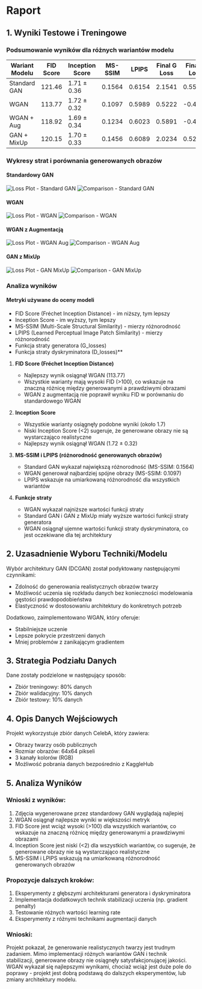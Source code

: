 # Raport

## 1. Wyniki Testowe i Treningowe

### Podsumowanie wyników dla różnych wariantów modelu

| Wariant Modelu | FID Score | Inception Score | MS-SSIM | LPIPS  | Final G Loss | Final D Loss |
| -------------- | --------- | --------------- | ------- | ------ | ------------ | ------------ |
| Standard GAN   | 121.46    | 1.71 ± 0.36     | 0.1564  | 0.6154 | 2.1541       | 0.5566       |
| WGAN           | 113.77    | 1.72 ± 0.32     | 0.1097  | 0.5989 | 0.5222       | -0.4391      |
| WGAN + Aug     | 118.92    | 1.69 ± 0.34     | 0.1234  | 0.6023 | 0.5891       | -0.4123      |
| GAN + MixUp    | 120.15    | 1.70 ± 0.33     | 0.1456  | 0.6089 | 2.0234       | 0.5234       |

### Wykresy strat i porównania generowanych obrazów

#### Standardowy GAN

![Loss Plot - Standard GAN](/results/gan-results/loss_plot.png)
![Comparison - Standard GAN](/results/gan-results/comparison.png)

#### WGAN

![Loss Plot - WGAN](/results/wgan-results/loss_plot.png)
![Comparison - WGAN](/results/wgan-results/comparison.png)

#### WGAN z Augmentacją

![Loss Plot - WGAN Aug](/results/wgan-aug-results/loss_plot.png)
![Comparison - WGAN Aug](/results/wgan-aug-results/comparison.png)

#### GAN z MixUp

![Loss Plot - GAN MixUp](/results/mixup-results/loss_plot.png)
![Comparison - GAN MixUp](/results/mixup-results/comparison.png)

### Analiza wyników

#### Metryki używane do oceny modeli

- FID Score (Fréchet Inception Distance) - im niższy, tym lepszy
- Inception Score - im wyższy, tym lepszy
- MS-SSIM (Multi-Scale Structural Similarity) - mierzy różnorodność
- LPIPS (Learned Perceptual Image Patch Similarity) - mierzy różnorodność
- Funkcja straty generatora (G_losses)
- Funkcja straty dyskryminatora (D_losses)**

1. **FID Score (Fréchet Inception Distance)**

   - Najlepszy wynik osiągnął WGAN (113.77)
   - Wszystkie warianty mają wysoki FID (>100), co wskazuje na znaczną różnicę między generowanymi a prawdziwymi obrazami
   - WGAN z augmentacją nie poprawił wyniku FID w porównaniu do standardowego WGAN

2. **Inception Score**

   - Wszystkie warianty osiągnęły podobne wyniki (około 1.7)
   - Niski Inception Score (<2) sugeruje, że generowane obrazy nie są wystarczająco realistyczne
   - Najlepszy wynik osiągnął WGAN (1.72 ± 0.32)

3. **MS-SSIM i LPIPS (różnorodność generowanych obrazów)**

   - Standard GAN wykazał największą różnorodność (MS-SSIM: 0.1564)
   - WGAN generował najbardziej spójne obrazy (MS-SSIM: 0.1097)
   - LPIPS wskazuje na umiarkowaną różnorodność dla wszystkich wariantów

4. **Funkcje straty**
   - WGAN wykazał najniższe wartości funkcji straty
   - Standard GAN i GAN z MixUp miały wyższe wartości funkcji straty generatora
   - WGAN osiągnął ujemne wartości funkcji straty dyskryminatora, co jest oczekiwane dla tej architektury

## 2. Uzasadnienie Wyboru Techniki/Modelu

Wybór architektury GAN (DCGAN) został podyktowany następującymi czynnikami:

- Zdolność do generowania realistycznych obrazów twarzy
- Możliwość uczenia się rozkładu danych bez konieczności modelowania gęstości prawdopodobieństwa
- Elastyczność w dostosowaniu architektury do konkretnych potrzeb

Dodatkowo, zaimplementowano WGAN, który oferuje:

- Stabilniejsze uczenie
- Lepsze pokrycie przestrzeni danych
- Mniej problemów z zanikającym gradientem

## 3. Strategia Podziału Danych

Dane zostały podzielone w następujący sposób:

- Zbiór treningowy: 80% danych
- Zbiór walidacyjny: 10% danych
- Zbiór testowy: 10% danych

## 4. Opis Danych Wejściowych

Projekt wykorzystuje zbiór danych CelebA, który zawiera:

- Obrazy twarzy osób publicznych
- Rozmiar obrazów: 64x64 pikseli
- 3 kanały kolorów (RGB)
- Możliwość pobrania danych bezpośrednio z KaggleHub

## 5. Analiza Wyników

### Wnioski z wyników:

1. Zdjęcia wygenerowane przez standardowy GAN wyglądają najlepiej
2. WGAN osiągnął najlepsze wyniki w większości metryk
3. FID Score jest wciąż wysoki (>100) dla wszystkich wariantów, co wskazuje na znaczną różnicę między generowanymi a prawdziwymi obrazami
4. Inception Score jest niski (<2) dla wszystkich wariantów, co sugeruje, że generowane obrazy nie są wystarczająco realistyczne
5. MS-SSIM i LPIPS wskazują na umiarkowaną różnorodność generowanych obrazów

### Propozycje dalszych kroków:

1. Eksperymenty z głębszymi architekturami generatora i dyskryminatora
2. Implementacja dodatkowych technik stabilizacji uczenia (np. gradient penalty)
3. Testowanie różnych wartości learning rate
4. Eksperymenty z różnymi technikami augmentacji danych

### Wnioski:

Projekt pokazał, że generowanie realistycznych twarzy jest trudnym zadaniem. Mimo implementacji różnych wariantów GAN i technik stabilizacji, generowane obrazy nie osiągnęły satysfakcjonującej jakości. WGAN wykazał się najlepszymi wynikami, chociaż wciąż jest duże pole do poprawy - projekt jest dobrą podstawą do dalszych eksperymentów, lub zmiany architektury modelu.
